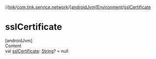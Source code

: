 //[link](../../index.md)/[com.tink.service.network](../index.md)/[[androidJvm]Environment](index.md)/[sslCertificate](ssl-certificate.md)



# sslCertificate  
[androidJvm]  
Content  
val [sslCertificate](ssl-certificate.md): [String](https://kotlinlang.org/api/latest/jvm/stdlib/kotlin/-string/index.html)? = null  



